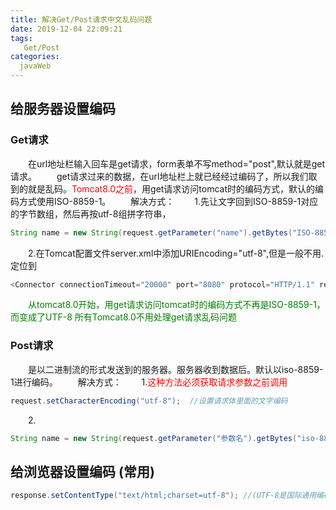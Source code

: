 ```yaml
---
title: 解决Get/Post请求中文乱码问题
date: 2019-12-04 22:09:21
tags:
   Get/Post
categories:
  javaWeb
---
```

## 给服务器设置编码
### Get请求  
&emsp;&emsp;在url地址栏输入回车是get请求，form表单不写method="post",默认就是get请求。
&emsp;&emsp;get请求过来的数据，在url地址栏上就已经经过编码了，所以我们取到的就是乱码。<font color="red">Tomcat8.0之前</font>，用get请求访问tomcat时的编码方式，默认的编码方式使用ISO-8859-1。
&emsp;&emsp;解决方式：
&emsp;&emsp;1.先让文字回到ISO-8859-1对应的字节数组，然后再按utf-8组拼字符串，
```java
String name = new String(request.getParameter("name").getBytes("ISO-8859-1"),"utf-8")
```
&emsp;&emsp;2.在Tomcat配置文件server.xml中添加URIEncoding="utf-8",但是一般不用.定位到 
```java
<Connector connectionTimeout="20000" port="8080" protocol="HTTP/1.1" redirectPort="8443" URIEncoding="utf-8"/>
```
&emsp;&emsp;<font color="green">从tomcat8.0开始，用get请求访问tomcat时的编码方式不再是ISO-8859-1，而变成了UTF-8 所有Tomcat8.0不用处理get请求乱码问题</font>

### Post请求
&emsp;&emsp;是以二进制流的形式发送到的服务器。服务器收到数据后。默认以iso-8859-1进行编码。 
&emsp;&emsp;解决方式：
&emsp;&emsp;1.<font color="red">这种方法必须获取请求参数之前调用</font>
```java
request.setCharacterEncoding("utf-8");  //设置请求体里面的文字编码
```
&emsp;&emsp;2.
```java
String name = new String(request.getParameter("参数名").getBytes("iso-8859-1"),"utf-8");
```
 ## 给浏览器设置编码 (常用)
```java
response.setContentType("text/html;charset=utf-8"); //(UTF-8是国际通用编码)
```
